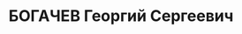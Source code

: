 ---
title: БОГАЧЕВ Георгий Сергеевич
description: "Род. в 1897, г. Ленинград, русский. Проживал: г. Свердловск. Облпрофсовет,\
  \ председатель \n  Арестован 03.07.1937. Приговор: 13.01.1938 – ВМН. Расстрелян\
  \ 13.01.1938"
---